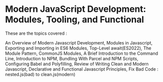 # Modern JavaScript Development: Modules, Tooling, and Functional

These are the topics covered :

An Overview of Modern Javascript Development, Modules in Javascript, Exporting and Importing in ES6 Modules, Top-Level await(ES2022), The Module Pattern, CommonJS Modules, A Brief Introduction to the Command Line, Introduction to NPM, Bundling With Parcel and NPM Scripts, Configuring Babel and Polyfilling, Review of Writing Clean and Modern Javascript, Declarative and Functional Javascript Principles, Fix Bad Code : nested.js(bad) to clean.js(modern)
